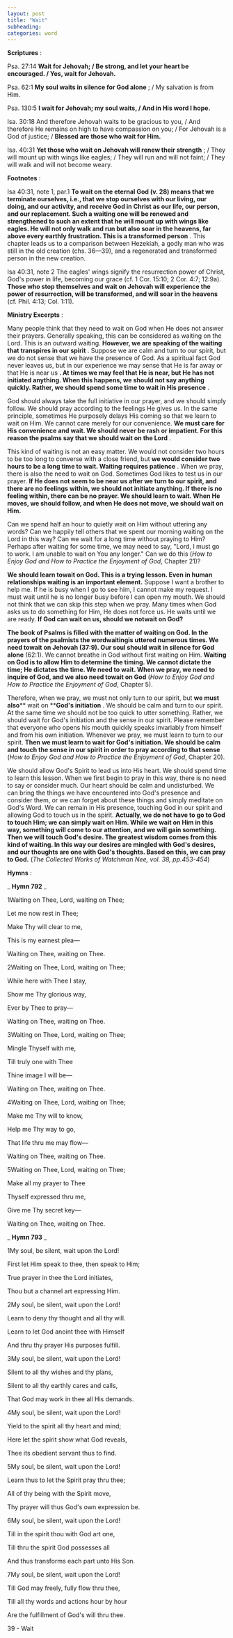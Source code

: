 ```yaml
---
layout: post
title: "Wait"
subheading:
categories: word
---
```


**Scriptures** :

Psa. 27:14 **Wait for Jehovah; / Be strong, and let your heart be encouraged. / Yes, wait for Jehovah.**

Psa. 62:1 **My soul waits in silence for God alone** ; / My salvation is from Him.

Psa. 130:5 **I wait for Jehovah; my soul waits, / And in His word I hope.**

Isa. 30:18 And therefore Jehovah waits to be gracious to you, / And therefore He remains on high to have compassion on you; / For Jehovah is a God of justice; / **Blessed are those who wait for Him.**

Isa. 40:31 **Yet those who wait on Jehovah will renew their strength** ; / They will mount up with wings like eagles; / They will run and will not faint; / They will walk and will not become weary.

**Footnotes** :

Isa 40:31, note 1, par.1 **To wait on the eternal God (v. 28) means that we terminate ourselves, i.e., that we stop ourselves with our living, our doing, and our activity, and receive God in Christ as our life, our person, and our replacement. Such a waiting one will be renewed and strengthened to such an extent that he will mount up with wings like eagles. He will not only walk and run but also soar in the heavens, far above every earthly frustration. This is a transformed person** . This chapter leads us to a comparison between Hezekiah, a godly man who was still in the old creation (chs. 36—39), and a regenerated and transformed person in the new creation.

Isa 40:31, note 2 The eagles' wings signify the resurrection power of Christ, God's power in life, becoming our grace (cf. 1 Cor. 15:10; 2 Cor. 4:7; 12:9a). **Those who stop themselves and wait on Jehovah will experience the power of resurrection, will be transformed, and will soar in the heavens** (cf. Phil. 4:13; Col. 1:11).

**Ministry Excerpts** :

Many people think that they need to wait on God when He does not answer their prayers. Generally speaking, this can be considered as waiting on the Lord. This is an outward waiting. **However, we are speaking of the waiting that transpires in our spirit** . Suppose we are calm and turn to our spirit, but we do not sense that we have the presence of God. As a spiritual fact God never leaves us, but in our experience we may sense that He is far away or that He is near us **. At times we may feel that He is near, but He has not initiated anything. When this happens, we should not say anything quickly. Rather, we should spend some time to wait in His presence** .

God should always take the full initiative in our prayer, and we should simply follow. We should pray according to the feelings He gives us. In the same principle, sometimes He purposely delays His coming so that we learn to wait on Him. We cannot care merely for our convenience. **We must care for His convenience and wait. We should never be rash or impatient. For this reason the psalms say that we should wait on the Lord** .

This kind of waiting is not an easy matter. We would not consider two hours to be too long to converse with a close friend, but **we would consider two hours to be a long time to wait. Waiting requires patience** . When we pray, there is also the need to wait on God. Sometimes God likes to test us in our prayer. **If He does not seem to be near us after we turn to our spirit, and there are no feelings within, we should not initiate anything. If there is no feeling within, there can be no prayer. We should learn to wait. When He moves, we should follow, and when He does not move, we should wait on Him.**

Can we spend half an hour to quietly wait on Him without uttering any words? Can we happily tell others that we spent our morning waiting on the Lord in this way? Can we wait for a long time without praying to Him? Perhaps after waiting for some time, we may need to say, "Lord, I must go to work. I am unable to wait on You any longer." Can we do this (_How to Enjoy God and How to Practice the Enjoyment of God_, Chapter 21)?

**We should learn towait on God. This is a trying lesson. Even in human relationships waiting is an important element.** Suppose I want a brother to help me. If he is busy when I go to see him, I cannot make my request. I must wait until he is no longer busy before I can open my mouth. We should not think that we can skip this step when we pray. Many times when God asks us to do something for Him, He does not force us. He waits until we are ready. **If God can wait on us, should we notwait on God?**

**The book of Psalms is filled with the matter of waiting on God. In the prayers of the psalmists the wordwaitingis uttered numerous times. We need towait on Jehovah (37:9). Our soul should wait in silence for God alone** (62:1). We cannot breathe in God without first waiting on Him. **Waiting on God is to allow Him to determine the timing. We cannot dictate the time; He dictates the time. We need to wait. When we pray, we need to inquire of God, and we also need towait on God** (_How to Enjoy God and How to Practice the Enjoyment of God_, Chapter 5).

Therefore, when we pray, we must not only turn to our spirit, but **we must also**** wait on ****God's initiation** . We should be calm and turn to our spirit. At the same time we should not be too quick to utter something. Rather, we should wait for God's initiation and the sense in our spirit. Please remember that everyone who opens his mouth quickly speaks invariably from himself and from his own initiation. Whenever we pray, we must learn to turn to our spirit. **Then we must learn to wait for God's initiation. We should be calm and touch the sense in our spirit in order to pray according to that sense** (_How to Enjoy God and How to Practice the Enjoyment of God_, Chapter 20).

We should allow God's Spirit to lead us into His heart. We should spend time to learn this lesson. When we first begin to pray in this way, there is no need to say or consider much. Our heart should be calm and undisturbed. We can bring the things we have encountered into God's presence and consider them, or we can forget about these things and simply meditate on God's Word. We can remain in His presence, touching God in our spirit and allowing God to touch us in the spirit. **Actually, we do not have to go to God to touch Him; we can simply wait on Him. While we wait on Him in this way, something will come to our attention, and we will gain something. Then we will touch God's desire. The greatest wisdom comes from this kind of waiting. In this way our desires are mingled with God's desires, and our thoughts are one with God's thoughts. Based on this, we can pray to God.** (_The Collected Works of Watchman Nee, vol. 38, pp.453-454_)

**Hymns** :

_ **Hymn 792** _

1Waiting on Thee, Lord, waiting on Thee;

Let me now rest in Thee;

Make Thy will clear to me,

This is my earnest plea—

Waiting on Thee, waiting on Thee.

2Waiting on Thee, Lord, waiting on Thee;

While here with Thee I stay,

Show me Thy glorious way,

Ever by Thee to pray—

Waiting on Thee, waiting on Thee.

3Waiting on Thee, Lord, waiting on Thee;

Mingle Thyself with me,

Till truly one with Thee

Thine image I will be—

Waiting on Thee, waiting on Thee.

4Waiting on Thee, Lord, waiting on Thee;

Make me Thy will to know,

Help me Thy way to go,

That life thru me may flow—

Waiting on Thee, waiting on Thee.

5Waiting on Thee, Lord, waiting on Thee;

Make all my prayer to Thee

Thyself expressed thru me,

Give me Thy secret key—

Waiting on Thee, waiting on Thee.

_ **Hymn 793** _

1My soul, be silent, wait upon the Lord!

First let Him speak to thee, then speak to Him;

True prayer in thee the Lord initiates,

Thou but a channel art expressing Him.

2My soul, be silent, wait upon the Lord!

Learn to deny thy thought and all thy will.

Learn to let God anoint thee with Himself

And thru thy prayer His purposes fulfill.

3My soul, be silent, wait upon the Lord!

Silent to all thy wishes and thy plans,

Silent to all thy earthly cares and calls,

That God may work in thee all His demands.

4My soul, be silent, wait upon the Lord!

Yield to the spirit all thy heart and mind;

Here let the spirit show what God reveals,

Thee its obedient servant thus to find.

5My soul, be silent, wait upon the Lord!

Learn thus to let the Spirit pray thru thee;

All of thy being with the Spirit move,

Thy prayer will thus God's own expression be.

6My soul, be silent, wait upon the Lord!

Till in the spirit thou with God art one,

Till thru the spirit God possesses all

And thus transforms each part unto His Son.

7My soul, be silent, wait upon the Lord!

Till God may freely, fully flow thru thee,

Till all thy words and actions hour by hour

Are the fulfillment of God's will thru thee.

39 - Wait
